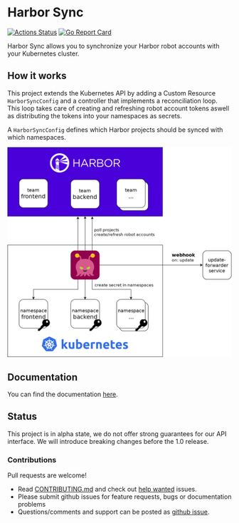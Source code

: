 # Harbor Sync
[![Actions Status](https://github.com/moolen/harbor-sync/workflows/Run%20Tests/badge.svg)](https://github.com/moolen/harbor-sync/actions) [![Go Report Card](https://goreportcard.com/badge/github.com/moolen/harbor-sync)](https://goreportcard.com/report/github.com/moolen/harbor-sync)

Harbor Sync allows you to synchronize your Harbor robot accounts with your Kubernetes cluster.

## How it works
This project extends the Kubernetes API by adding a Custom Resource `HarborSyncConfig` and a controller that implements a reconciliation loop. This loop takes care of creating and refreshing robot account tokens aswell as distributing the tokens into your namespaces as secrets.

A `HarborSyncConfig` defines which Harbor projects should be synced with which namespaces.

![Harbor Sync Controller](./docs_src/static/harbor-sync-overview.png)


## Documentation
You can find the documentation [here](http://moolen.github.io/harbor-sync).

## Status
This project is in alpha state, we do not offer strong guarantees for our API interface.
We will introduce breaking changes before the 1.0 release.

### Contributions

Pull requests are welcome!
* Read [CONTRIBUTING.md](./CONTRIBUTING.md) and check out [help wanted](https://github.com/moolen/harbor-sync/labels/help%20wanted) issues.
* Please submit github issues for feature requests, bugs or documentation problems
* Questions/comments and support can be posted as [github issue](https://github.com/moolen/harbor-sync/issues).
